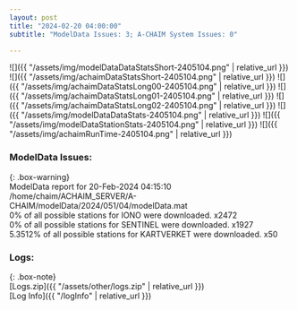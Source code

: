 ```yaml
---
layout: post
title: "2024-02-20 04:00:00"
subtitle: "ModelData Issues: 3; A-CHAIM System Issues: 0"

---
```


![]({{ "/assets/img/modelDataDataStatsShort-2405104.png" | relative_url }})
![]({{ "/assets/img/achaimDataStatsShort-2405104.png" | relative_url }})
![]({{ "/assets/img/achaimDataStatsLong00-2405104.png" | relative_url }})
![]({{ "/assets/img/achaimDataStatsLong01-2405104.png" | relative_url }})
![]({{ "/assets/img/achaimDataStatsLong02-2405104.png" | relative_url }})
![]({{ "/assets/img/modelDataDataStats-2405104.png" | relative_url }})
![]({{ "/assets/img/modelDataStationStats-2405104.png" | relative_url }})
![]({{ "/assets/img/achaimRunTime-2405104.png" | relative_url }})


### ModelData Issues:  
  
{: .box-warning}  
 ModelData report for 20-Feb-2024 04:15:10   
 /home/chaim/ACHAIM_SERVER/A-CHAIM/modelData/2024/051/04/modelData.mat   
 0% of all possible stations for IONO were downloaded. x2472   
 0% of all possible stations for SENTINEL were downloaded. x1927   
 5.3512% of all possible stations for KARTVERKET were downloaded. x50   
  


### Logs:  
  
{: .box-note}  
[Logs.zip]({{ "/assets/other/logs.zip" | relative_url }})  
[Log Info]({{ "/logInfo" | relative_url }})  
